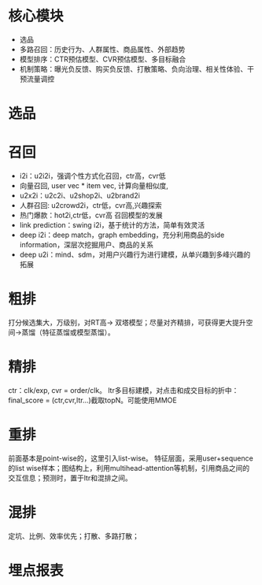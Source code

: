# 核心模块
* 选品
* 多路召回：历史行为、人群属性、商品属性、外部趋势
* 模型排序：CTR预估模型、CVR预估模型、多目标融合
* 机制策略：曝光负反馈、购买负反馈、打散策略、负向治理、相关性体验、干预流量调控

# 选品
# 召回
* i2i：u2i2i，强调个性方式化召回，ctr高，cvr低
* 向量召回, user vec * item vec, 计算向量相似度,
* u2x2i：u2c2i、u2shop2i、u2brand2i
* 人群召回: u2crowd2i，ctr低，cvr高,兴趣探索
* 热门爆款：hot2i,ctr低，cvr高
召回模型的发展
* link prediction：swing i2i，基于统计的方法，简单有效灵活
* deep i2i：deep match，graph embedding，充分利用商品的side information，深层次挖掘用户、商品的关系
* deep u2i：mind、sdm，对用户兴趣行为进行建模，从单兴趣到多峰兴趣的拓展

# 粗排
打分候选集大，万级别，对RT高-> 双塔模型；尽量对齐精排，可获得更大提升空间->蒸馏（特征蒸馏或模型蒸馏）。

# 精排
ctr：clk/exp, cvr = order/clk。
ltr多目标建模，对点击和成交目标的折中：final_score = (ctr,cvr,ltr...)截取topN。可能使用MMOE

# 重排
前面基本是point-wise的，这里引入list-wise。
特征层面，采用user+sequence的list wise样本；图结构上，利用multihead-attention等机制，引用商品之间的交互信息；预测时，置于ltr和混排之间。

# 混排
定坑、比例、效率优先；打散、多路打散；


# 埋点报表
